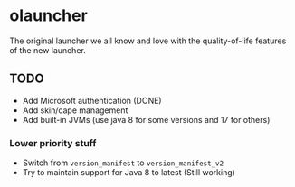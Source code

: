 # olauncher
The original launcher we all know and love with the quality-of-life features of the new launcher.

## TODO
- Add Microsoft authentication (DONE)
- Add skin/cape management
- Add built-in JVMs (use java 8 for some versions and 17 for others)

### Lower priority stuff
- Switch from `version_manifest` to `version_manifest_v2`
- Try to maintain support for Java 8 to latest (Still working)
